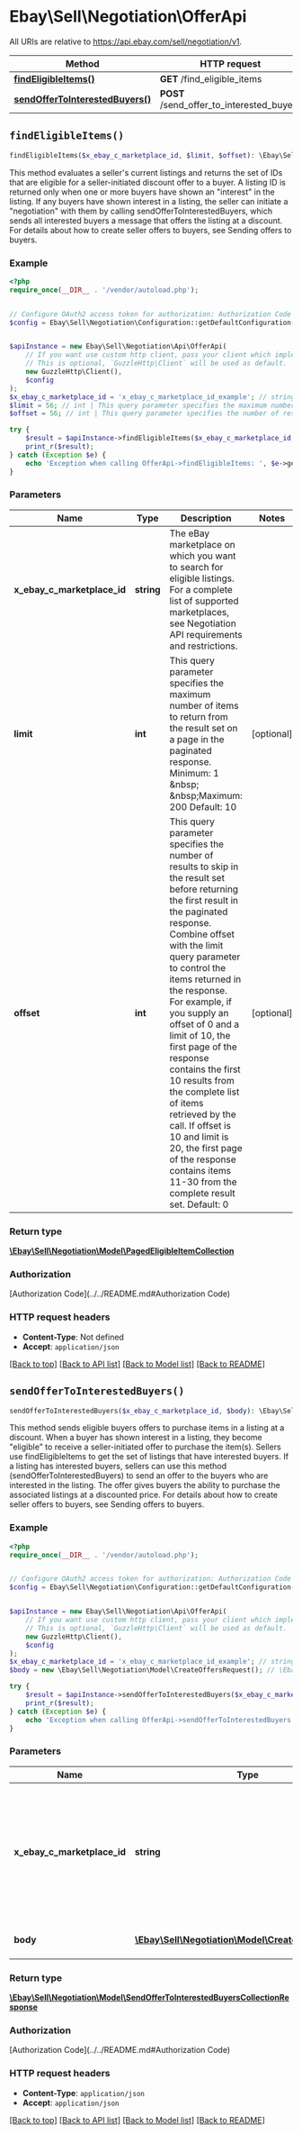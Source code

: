 # Ebay\Sell\Negotiation\OfferApi

All URIs are relative to https://api.ebay.com/sell/negotiation/v1.

Method | HTTP request | Description
------------- | ------------- | -------------
[**findEligibleItems()**](OfferApi.md#findEligibleItems) | **GET** /find_eligible_items | 
[**sendOfferToInterestedBuyers()**](OfferApi.md#sendOfferToInterestedBuyers) | **POST** /send_offer_to_interested_buyers | 


## `findEligibleItems()`

```php
findEligibleItems($x_ebay_c_marketplace_id, $limit, $offset): \Ebay\Sell\Negotiation\Model\PagedEligibleItemCollection
```



This method evaluates a seller's current listings and returns the set of IDs that are eligible for a seller-initiated discount offer to a buyer. A listing ID is returned only when one or more buyers have shown an &quot;interest&quot; in the listing. If any buyers have shown interest in a listing, the seller can initiate a &quot;negotiation&quot; with them by calling sendOfferToInterestedBuyers, which sends all interested buyers a message that offers the listing at a discount. For details about how to create seller offers to buyers, see Sending offers to buyers.

### Example

```php
<?php
require_once(__DIR__ . '/vendor/autoload.php');


// Configure OAuth2 access token for authorization: Authorization Code
$config = Ebay\Sell\Negotiation\Configuration::getDefaultConfiguration()->setAccessToken('YOUR_ACCESS_TOKEN');


$apiInstance = new Ebay\Sell\Negotiation\Api\OfferApi(
    // If you want use custom http client, pass your client which implements `GuzzleHttp\ClientInterface`.
    // This is optional, `GuzzleHttp\Client` will be used as default.
    new GuzzleHttp\Client(),
    $config
);
$x_ebay_c_marketplace_id = 'x_ebay_c_marketplace_id_example'; // string | The eBay marketplace on which you want to search for eligible listings. For a complete list of supported marketplaces, see Negotiation API requirements and restrictions.
$limit = 56; // int | This query parameter specifies the maximum number of items to return from the result set on a page in the paginated response. Minimum: 1 &nbsp; &nbsp;Maximum: 200 Default: 10
$offset = 56; // int | This query parameter specifies the number of results to skip in the result set before returning the first result in the paginated response. Combine offset with the limit query parameter to control the items returned in the response. For example, if you supply an offset of 0 and a limit of 10, the first page of the response contains the first 10 results from the complete list of items retrieved by the call. If offset is 10 and limit is 20, the first page of the response contains items 11-30 from the complete result set. Default: 0

try {
    $result = $apiInstance->findEligibleItems($x_ebay_c_marketplace_id, $limit, $offset);
    print_r($result);
} catch (Exception $e) {
    echo 'Exception when calling OfferApi->findEligibleItems: ', $e->getMessage(), PHP_EOL;
}
```

### Parameters

Name | Type | Description  | Notes
------------- | ------------- | ------------- | -------------
 **x_ebay_c_marketplace_id** | **string**| The eBay marketplace on which you want to search for eligible listings. For a complete list of supported marketplaces, see Negotiation API requirements and restrictions. |
 **limit** | **int**| This query parameter specifies the maximum number of items to return from the result set on a page in the paginated response. Minimum: 1 &amp;nbsp; &amp;nbsp;Maximum: 200 Default: 10 | [optional]
 **offset** | **int**| This query parameter specifies the number of results to skip in the result set before returning the first result in the paginated response. Combine offset with the limit query parameter to control the items returned in the response. For example, if you supply an offset of 0 and a limit of 10, the first page of the response contains the first 10 results from the complete list of items retrieved by the call. If offset is 10 and limit is 20, the first page of the response contains items 11-30 from the complete result set. Default: 0 | [optional]

### Return type

[**\Ebay\Sell\Negotiation\Model\PagedEligibleItemCollection**](../Model/PagedEligibleItemCollection.md)

### Authorization

[Authorization Code](../../README.md#Authorization Code)

### HTTP request headers

- **Content-Type**: Not defined
- **Accept**: `application/json`

[[Back to top]](#) [[Back to API list]](../../README.md#endpoints)
[[Back to Model list]](../../README.md#models)
[[Back to README]](../../README.md)

## `sendOfferToInterestedBuyers()`

```php
sendOfferToInterestedBuyers($x_ebay_c_marketplace_id, $body): \Ebay\Sell\Negotiation\Model\SendOfferToInterestedBuyersCollectionResponse
```



This method sends eligible buyers offers to purchase items in a listing at a discount. When a buyer has shown interest in a listing, they become &quot;eligible&quot; to receive a seller-initiated offer to purchase the item(s). Sellers use findEligibleItems to get the set of listings that have interested buyers. If a listing has interested buyers, sellers can use this method (sendOfferToInterestedBuyers) to send an offer to the buyers who are interested in the listing. The offer gives buyers the ability to purchase the associated listings at a discounted price. For details about how to create seller offers to buyers, see Sending offers to buyers.

### Example

```php
<?php
require_once(__DIR__ . '/vendor/autoload.php');


// Configure OAuth2 access token for authorization: Authorization Code
$config = Ebay\Sell\Negotiation\Configuration::getDefaultConfiguration()->setAccessToken('YOUR_ACCESS_TOKEN');


$apiInstance = new Ebay\Sell\Negotiation\Api\OfferApi(
    // If you want use custom http client, pass your client which implements `GuzzleHttp\ClientInterface`.
    // This is optional, `GuzzleHttp\Client` will be used as default.
    new GuzzleHttp\Client(),
    $config
);
$x_ebay_c_marketplace_id = 'x_ebay_c_marketplace_id_example'; // string | The eBay marketplace on which your listings with &quot;eligible&quot; buyers appear. For a complete list of supported marketplaces, see Negotiation API requirements and restrictions.
$body = new \Ebay\Sell\Negotiation\Model\CreateOffersRequest(); // \Ebay\Sell\Negotiation\Model\CreateOffersRequest | Send offer to eligible items request.

try {
    $result = $apiInstance->sendOfferToInterestedBuyers($x_ebay_c_marketplace_id, $body);
    print_r($result);
} catch (Exception $e) {
    echo 'Exception when calling OfferApi->sendOfferToInterestedBuyers: ', $e->getMessage(), PHP_EOL;
}
```

### Parameters

Name | Type | Description  | Notes
------------- | ------------- | ------------- | -------------
 **x_ebay_c_marketplace_id** | **string**| The eBay marketplace on which your listings with &amp;quot;eligible&amp;quot; buyers appear. For a complete list of supported marketplaces, see Negotiation API requirements and restrictions. |
 **body** | [**\Ebay\Sell\Negotiation\Model\CreateOffersRequest**](../Model/CreateOffersRequest.md)| Send offer to eligible items request. | [optional]

### Return type

[**\Ebay\Sell\Negotiation\Model\SendOfferToInterestedBuyersCollectionResponse**](../Model/SendOfferToInterestedBuyersCollectionResponse.md)

### Authorization

[Authorization Code](../../README.md#Authorization Code)

### HTTP request headers

- **Content-Type**: `application/json`
- **Accept**: `application/json`

[[Back to top]](#) [[Back to API list]](../../README.md#endpoints)
[[Back to Model list]](../../README.md#models)
[[Back to README]](../../README.md)

